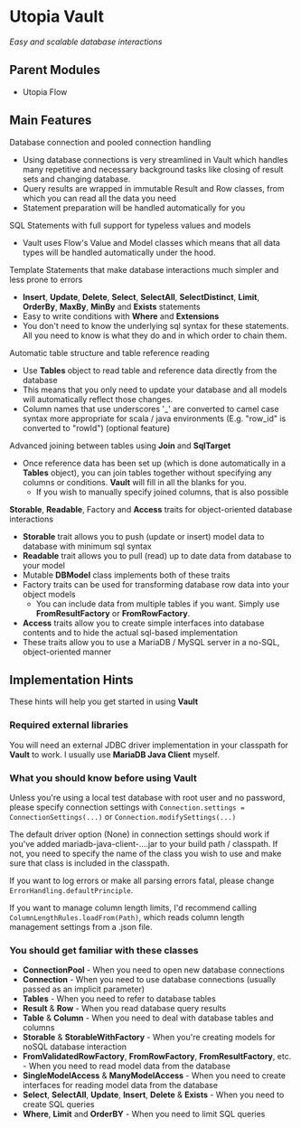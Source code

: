 # Utopia Vault
*Easy and scalable database interactions*

## Parent Modules
- Utopia Flow

## Main Features
Database connection and pooled connection handling
- Using database connections is very streamlined in Vault which handles many repetitive and necessary
background tasks like closing of result sets and changing database.
- Query results are wrapped in immutable Result and Row classes, from which you can read all the data you need
- Statement preparation will be handled automatically for you

SQL Statements with full support for typeless values and models
- Vault uses Flow's Value and Model classes which means that all data types will be handled automatically
under the hood.

Template Statements that make database interactions much simpler and less prone to errors
- **Insert**, **Update**, **Delete**, **Select**, **SelectAll**, **SelectDistinct**, 
  **Limit**, **OrderBy**, **MaxBy**, **MinBy** and **Exists** statements
- Easy to write conditions with **Where** and **Extensions**
- You don't need to know the underlying sql syntax for these statements. All you need to know is what they do and
in which order to chain them.

Automatic table structure and table reference reading
- Use **Tables** object to read table and reference data directly from the database
- This means that you only need to update your database and all models will automatically reflect those changes.
- Column names that use underscores '_' are converted to camel case syntax more appropriate for scala / java
environments (E.g. "row_id" is converted to "rowId") (optional feature)

Advanced joining between tables using **Join** and **SqlTarget**
- Once reference data has been set up (which is done automatically in a **Tables** object), you can join tables
together without specifying any columns or conditions. **Vault** will fill in all the blanks for you.
    - If you wish to manually specify joined columns, that is also possible

**Storable**, **Readable**, Factory and **Access** traits for object-oriented database interactions
- **Storable** trait allows you to push (update or insert) model data to database with minimum sql syntax
- **Readable** trait allows you to pull (read) up to date data from database to your model
- Mutable **DBModel** class implements both of these traits
- Factory traits can be used for transforming database row data into your object models
    - You can include data from multiple tables if you want. Simply use **FromResultFactory** or 
      **FromRowFactory**.
- **Access** traits allow you to create simple interfaces into database contents and to hide the actual sql-based
implementation
- These traits allow you to use a MariaDB / MySQL server in a no-SQL, object-oriented manner

## Implementation Hints
These hints will help you get started in using **Vault**

### Required external libraries
You will need an external JDBC driver implementation in your classpath for **Vault** to work. I usually use
**MariaDB Java Client** myself.

### What you should know before using Vault
Unless you're using a local test database with root user and no password, please specify connection settings
with `Connection.settings = ConnectionSettings(...)` or `Connection.modifySettings(...)`

The default driver option (None) in connection settings should work if you've added mariadb-java-client-....jar
to your build path / classpath. If not, you need to specify the name of the class you wish to use and make
sure that class is included in the classpath.

If you want to log errors or make all parsing errors fatal, please change `ErrorHandling.defaultPrinciple`.

If you want to manage column length limits, I'd recommend calling `ColumnLengthRules.loadFrom(Path)`, which reads 
column length management settings from a .json file.

### You should get familiar with these classes
- **ConnectionPool** - When you need to open new database connections
- **Connection** - When you need to use database connections (usually passed as an implicit parameter)
- **Tables** - When you need to refer to database tables
- **Result** & **Row** - When you read database query results
- **Table** & **Column** - When you need to deal with database tables and columns
- **Storable** & **StorableWithFactory** - When you're creating models for noSQL database interaction
- **FromValidatedRowFactory**, **FromRowFactory**, **FromResultFactory**, etc. -
  When you need to read model data from the database
- **SingleModelAccess** & **ManyModelAccess** - When you need to create interfaces for
  reading model data from the database
- **Select**, **SelectAll**, **Update**, **Insert**, **Delete** & **Exists** - When you need to create SQL queries
- **Where**, **Limit** and **OrderBY** - When you need to limit SQL queries
